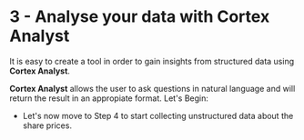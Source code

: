 # 3 - Analyse your data with Cortex Analyst

It is easy to create a tool in order to gain insights from structured data using **Cortex Analyst**.

**Cortex Analyst** allows the user to ask questions in natural language and will return the result in an appropiate format.  Let's Begin:

- Let's now move to Step 4 to start collecting unstructured data about the share prices.